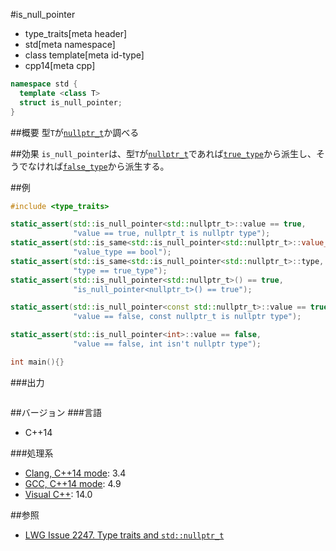 #is_null_pointer
* type_traits[meta header]
* std[meta namespace]
* class template[meta id-type]
* cpp14[meta cpp]

```cpp
namespace std {
  template <class T> 
  struct is_null_pointer;
}
```

##概要
型`T`が[`nullptr_t`](/reference/cstddef/nullptr_t.md)か調べる


##効果
`is_null_pointer`は、型`T`が[`nullptr_t`](/reference/cstddef/nullptr_t.md)であれば[`true_type`](true_type.md)から派生し、そうでなければ[`false_type`](false_type.md)から派生する。


##例
```cpp
#include <type_traits>

static_assert(std::is_null_pointer<std::nullptr_t>::value == true,
              "value == true, nullptr_t is nullptr type");
static_assert(std::is_same<std::is_null_pointer<std::nullptr_t>::value_type, bool>::value,
              "value_type == bool");
static_assert(std::is_same<std::is_null_pointer<std::nullptr_t>::type, std::true_type>::value,
              "type == true_type");
static_assert(std::is_null_pointer<std::nullptr_t>() == true,
              "is_null_pointer<nullptr_t>() == true");

static_assert(std::is_null_pointer<const std::nullptr_t>::value == true,
              "value == false, const nullptr_t is nullptr type");

static_assert(std::is_null_pointer<int>::value == false,
              "value == false, int isn't nullptr type");

int main(){}
```

###出力
```
```

##バージョン
###言語
- C++14

###処理系
- [Clang, C++14 mode](/implementation.md#clang): 3.4
- [GCC, C++14 mode](/implementation.md#gcc): 4.9
- [Visual C++](/implementation.md#visual_cpp): 14.0


##参照
- [LWG Issue 2247. Type traits and `std::nullptr_t`](http://www.open-std.org/jtc1/sc22/wg21/docs/lwg-defects.html#2247)

